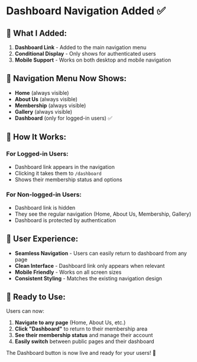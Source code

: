 # Dashboard Navigation Added ✅

## 🎯 **What I Added:**

1. **Dashboard Link** - Added to the main navigation menu
2. **Conditional Display** - Only shows for authenticated users
3. **Mobile Support** - Works on both desktop and mobile navigation

## 📍 **Navigation Menu Now Shows:**

- **Home** (always visible)
- **About Us** (always visible)  
- **Membership** (always visible)
- **Gallery** (always visible)
- **Dashboard** (only for logged-in users) ✅

## 🔧 **How It Works:**

### **For Logged-in Users:**
- Dashboard link appears in the navigation
- Clicking it takes them to `/dashboard`
- Shows their membership status and options

### **For Non-logged-in Users:**
- Dashboard link is hidden
- They see the regular navigation (Home, About Us, Membership, Gallery)
- Dashboard is protected by authentication

## 🎨 **User Experience:**

- **Seamless Navigation** - Users can easily return to dashboard from any page
- **Clean Interface** - Dashboard link only appears when relevant
- **Mobile Friendly** - Works on all screen sizes
- **Consistent Styling** - Matches the existing navigation design

## 🚀 **Ready to Use:**

Users can now:
1. **Navigate to any page** (Home, About Us, etc.)
2. **Click "Dashboard"** to return to their membership area
3. **See their membership status** and manage their account
4. **Easily switch** between public pages and their dashboard

The Dashboard button is now live and ready for your users! 🎉
